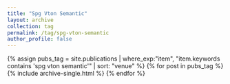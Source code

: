 ```yaml
---
title: "Spg Vton Semantic"
layout: archive
collection: tag
permalink: /tag/spg-vton-semantic
author_profile: false
---
```


{% assign pubs_tag = site.publications | where_exp:"item", "item.keywords contains 'spg vton semantic'" | sort: "venue" %}
{% for post in pubs_tag %}
  {% include archive-single.html %}
{% endfor %}